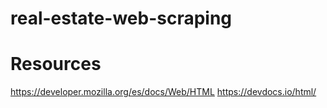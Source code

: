 # real-estate-web-scraping

# Resources

https://developer.mozilla.org/es/docs/Web/HTML
https://devdocs.io/html/
